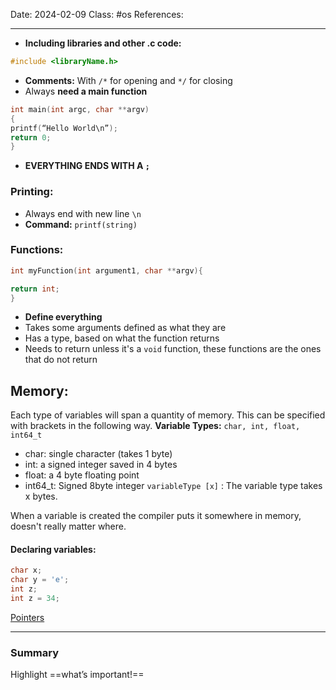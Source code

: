 Date: 2024-02-09
Class: #os 
References: 

---
+ **Including libraries and other .c code:** 
```C
#include <libraryName.h>
``` 
+ **Comments:** With `/*` for opening and `*/` for closing
+ Always **need a main function**
```c
int main(int argc, char **argv) 
{ 
printf(“Hello World\n”); 
return 0;
}
```
+ **EVERYTHING ENDS WITH A `;`**
### Printing: 
+ Always end with new line `\n` 
+ **Command:** `printf(string)`
### Functions: 

```c
int myFunction(int argument1, char **argv){

return int;
}

```
+ **Define everything** 
+ Takes some arguments defined as what they are
+ Has a type, based on what the function returns
+ Needs to return unless it's a `void` function, these functions are the ones that do not return

## Memory: 

Each type of variables will span a quantity of memory. This can be specified with brackets in the following way. 
**Variable Types:** `char, int, float, int64_t` 
+ char: single character (takes 1 byte)
+ int: a signed integer saved in 4 bytes
+ float: a 4 byte floating point
+ int64_t: Signed 8byte integer
`variableType [x]` : The variable type takes x bytes. 

When a variable is created the compiler puts it somewhere in memory, doesn't really matter where. 

#### Declaring variables: 

```c
char x; 
char y = 'e';
int z; 
int z = 34;
```


[Pointers](Pointers.md)

---
### Summary
Highlight ==what’s important!==
